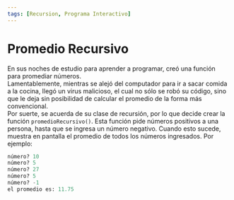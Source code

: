 ```yaml
---
tags: [Recursion, Programa Interactivo]
---
```


# Promedio Recursivo

En sus noches de estudio para aprender a programar, creó una función para promediar números. \
Lamentablemente, mientras se alejó del computador para ir a sacar comida a la cocina, llegó un virus malicioso, el cual no sólo se robó su código, sino que le deja sin posibilidad de calcular el promedio de la
forma más convencional. \
Por suerte, se acuerda de su clase de recursión, por lo que decide crear la función `promedioRecursivo()`. Esta función pide números positivos a una persona, hasta que se ingresa un número negativo. Cuando esto sucede, muestra en pantalla el promedio de todos los números ingresados. Por ejemplo:

```python
número? 10
número? 5
número? 27
número? 5
número? -1
el promedio es: 11.75
```
